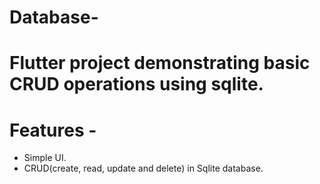 # Database-



# Flutter project demonstrating basic CRUD operations using sqlite. 


# Features -
 
 - Simple UI.
 - CRUD(create, read, update and delete) in Sqlite database.
